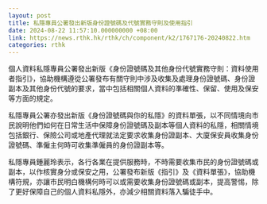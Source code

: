 ```yaml
---
layout: post
title: 私隱專員公署發出新版身份證號碼及代號實務守則及使用指引
date: 2024-08-22 11:57:10.000000000 +08:00
link: https://news.rthk.hk/rthk/ch/component/k2/1767176-20240822.htm
categories: rthk
---
```


個人資料私隱專員公署發出新版《身份證號碼及其他身份代號實務守則：資料使用者指引》，協助機構遵從公署發布有關守則中涉及收集及處理身份證號碼、身份證副本及其他身份代號的要求，當中包括相關個人資料的準確性、保留、使用及保安等方面的規定。

私隱專員公署亦發出新版《身份證號碼與你的私隱》的資料單張，以不同情境向巿民說明他們如何在日常生活中保障身份證號碼及副本等個人資料的私隱，相關情境包括銀行、保險公司或地產代理就法定要求收集身份證副本、大廈保安員收集身份證號碼、準僱主何時可收集準僱員的身份證副本等。

私隱專員鍾麗玲表示，各行各業在提供服務時，不時需要收集市民的身份證號碼或副本，以作核實身分或保安之用，公署發布新版《指引》及《資料單張》，協助機構符規，亦讓市民明白機構何時可以或需要收集身份證號碼或副本，提高警惕，除了更好保障自己的個人資料私隱外，亦減少相關資料落入騙徒手中。
